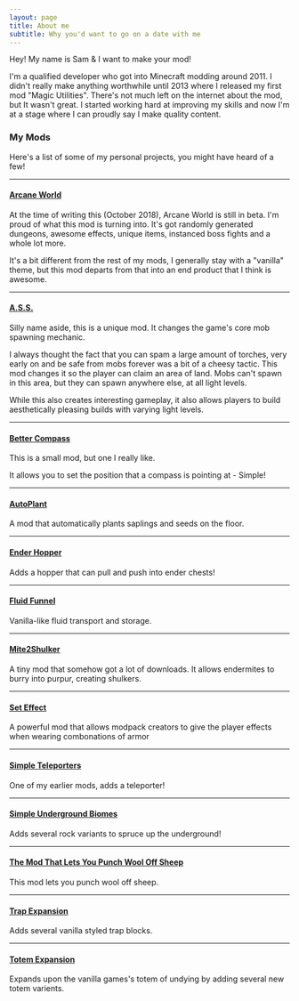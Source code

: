 ```yaml
---
layout: page
title: About me
subtitle: Why you'd want to go on a date with me
---
```


Hey! My name is Sam & I want to make your mod!

I'm a qualified developer who got into Minecraft modding around 2011. I didn't really make anything worthwhile until 2013 where I released my first mod "Magic Utilities". There's not much left on the internet about the mod, but It wasn't great. I started working hard at improving my skills and now I'm at a stage where I can proudly say I make quality content.

### My Mods

Here's a list of some of my personal projects, you might have heard of a few!

****
#### [Arcane World](https://minecraft.curseforge.com/projects/arcane-world)

At the time of writing this (October 2018), Arcane World is still in beta. I'm proud of what this mod is turning into.
It's got randomly generated dungeons, awesome effects, unique items, instanced boss fights and a whole lot more.

It's a bit different from the rest of my mods, I generally stay with a "vanilla" theme, but this mod departs from that into an end product that I think is awesome.

****
#### [A.S.S.](https://minecraft.curseforge.com/projects/ass)

Silly name aside, this is a unique mod. It changes the game's core mob spawning mechanic.

I always thought the fact that you can spam a large amount of torches, very early on and be safe from mobs forever was a bit of a cheesy tactic.
This mod changes it so the player can claim an area of land. Mobs can't spawn in this area, but they can spawn anywhere else, at all light levels.

While this also creates interesting gameplay, it also allows players to build aesthetically pleasing builds with varying light levels.

****
#### [Better Compass](https://minecraft.curseforge.com/projects/better-compass)

This is a small mod, but one I really like. 

It allows you to set the position that a compass is pointing at - Simple!

****
#### [AutoPlant](https://minecraft.curseforge.com/projects/autoplant)

A mod that automatically plants saplings and seeds on the floor.

****
#### [Ender Hopper](https://minecraft.curseforge.com/projects/ender-hopper)

Adds a hopper that can pull and push into ender chests!

****
#### [Fluid Funnel](https://minecraft.curseforge.com/projects/fluid-funnel)

Vanilla-like fluid transport and storage.

****
#### [Mite2Shulker](https://minecraft.curseforge.com/projects/mite2shulker)

A tiny mod that somehow got a lot of downloads. It allows endermites to burry into purpur, creating shulkers.

****
#### [Set Effect](https://minecraft.curseforge.com/projects/set-effect)

A powerful mod that allows modpack creators to give the player effects when wearing combonations of armor

****
#### [Simple Teleporters](https://minecraft.curseforge.com/projects/simple-teleporters)

One of my earlier mods, adds a teleporter!

****
#### [Simple Underground Biomes](https://minecraft.curseforge.com/projects/simple-underground-biomes)

Adds several rock variants to spruce up the underground!

****
#### [The Mod That Lets You Punch Wool Off Sheep](https://minecraft.curseforge.com/projects/the-mod-that-lets-you-punch-wool-off-sheep)

This mod lets you punch wool off sheep.

****
#### [Trap Expansion](https://minecraft.curseforge.com/projects/trap-expansion)

Adds several vanilla styled trap blocks.

****
#### [Totem Expansion](https://minecraft.curseforge.com/projects/totem-expansion)

Expands upon the vanilla games's totem of undying by adding several new totem varients.